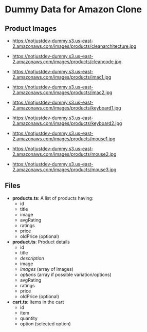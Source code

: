 # Dummy Data for Amazon Clone

## Product Images

- https://notjustdev-dummy.s3.us-east-2.amazonaws.com/images/products/cleanarchitecture.jpg

- https://notjustdev-dummy.s3.us-east-2.amazonaws.com/images/products/cleancode.jpg

- https://notjustdev-dummy.s3.us-east-2.amazonaws.com/images/products/imac1.jpg

- https://notjustdev-dummy.s3.us-east-2.amazonaws.com/images/products/imac2.jpg

- https://notjustdev-dummy.s3.us-east-2.amazonaws.com/images/products/keyboard1.jpg

- https://notjustdev-dummy.s3.us-east-2.amazonaws.com/images/products/keyboard2.jpg

- https://notjustdev-dummy.s3.us-east-2.amazonaws.com/images/products/mouse1.jpg

- https://notjustdev-dummy.s3.us-east-2.amazonaws.com/images/products/mouse2.jpg

- https://notjustdev-dummy.s3.us-east-2.amazonaws.com/images/products/mouse3.jpg

## Files
- **products.ts**: A list of products having:
  - id
  - title
  - image
  - avgRating
  - ratings
  - price
  - oldPrice (optional)
- **product.ts**: Product details
  - id
  - title
  - *description*
  - image
  - *images* (array of images)
  - *options* (array if possible variation/options)
  - avgRating
  - ratings
  - price             
  - oldPrice (optional)
- **cart.ts**: Items in the cart
  - id
  - item
  - quantity
  - option (selected option)